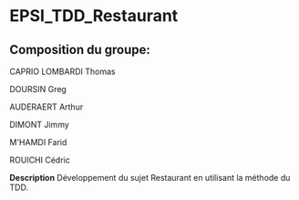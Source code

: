 # EPSI_TDD_Restaurant


## Composition du groupe: 

CAPRIO LOMBARDI Thomas

DOURSIN Greg

AUDERAERT Arthur

DIMONT Jimmy

M'HAMDI Farid

ROUICHI Cédric

**Description**
Développement du sujet Restaurant en utilisant la méthode du TDD.